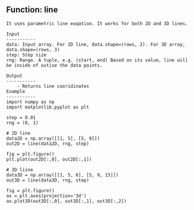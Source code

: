 ## Function: line


    It uses parametric line euqation. It works for both 2D and 3D lines. 
    
    Input
    -----------
    data: Input array. For 2D line, data.shape=(rows, 2). For 3D array, data.shape=(rows, 3)
    step: Step size
    rng: Range. A tuple, e.g. (start, end) Based on its value, line will be inside of outise the data points.
    
    Output
    -----------
        - Returns line cooridinates
    Example
    -----------
    import numpy as np
    import matplotlib.pyplot as plt
    
    step = 0.01
    rng = (0, 1)
    
    # 2D line
    data2D = np.array([[1, 5], [5, 9]])
    out2D = line(data2D, rng, step)
    
    fig = plt.figure()
    plt.plot(out2D[:,0], out2D[:,1])
    
    # 3D liine
    data3D = np.array([[1, 5, 6], [5, 9, 15]])
    out3D = line(data3D, rng, step)
    
    fig = plt.figure()
    ax = plt.axes(projection='3d')
    ax.plot3D(out3D[:,0], out3D[:,1], out3D[:,2])

